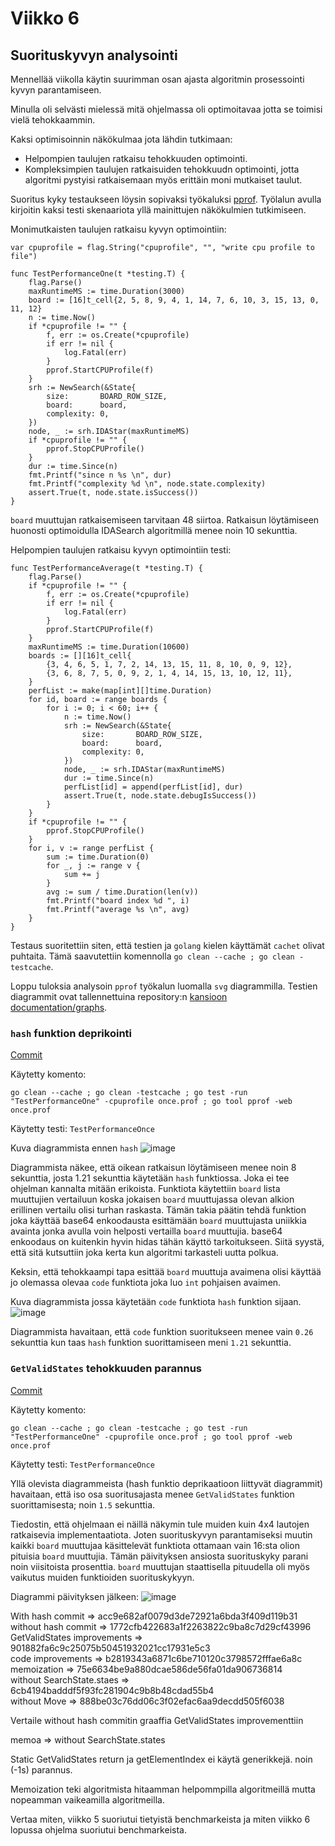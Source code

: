 # Viikko 6 

## Suorituskyvyn analysointi 

Mennellää viikolla käytin suurimman osan ajasta algoritmin prosessointi kyvyn parantamiseen.

Minulla oli selvästi mielessä mitä ohjelmassa oli optimoitavaa jotta se toimisi vielä tehokkaammin.

Kaksi optimisoinnin näkökulmaa jota lähdin tutkimaan:
- Helpompien taulujen ratkaisu tehokkuuden optimointi.
- Kompleksimpien taulujen ratkaisuiden tehokkuudn optimointi, jotta algoritmi pystyisi ratkaisemaan myös erittäin moni mutkaiset taulut.

Suoritus kyky testaukseen löysin sopivaksi työkaluksi [pprof](https://pkg.go.dev/runtime/pprof#pkg-overview). Työlalun avulla kirjoitin kaksi testi skenaariota yllä mainittujen näkökulmien tutkimiseen.

Monimutkaisten taulujen ratkaisu kyvyn optimointiin:
```golang
var cpuprofile = flag.String("cpuprofile", "", "write cpu profile to file")

func TestPerformanceOne(t *testing.T) {
	flag.Parse()
	maxRuntimeMS := time.Duration(3000)
	board := [16]t_cell{2, 5, 8, 9, 4, 1, 14, 7, 6, 10, 3, 15, 13, 0, 11, 12}
	n := time.Now()
	if *cpuprofile != "" {
		f, err := os.Create(*cpuprofile)
		if err != nil {
			log.Fatal(err)
		}
		pprof.StartCPUProfile(f)
	}
	srh := NewSearch(&State{
		size:       BOARD_ROW_SIZE,
		board:      board,
		complexity: 0,
	})
	node, _ := srh.IDAStar(maxRuntimeMS)
	if *cpuprofile != "" {
		pprof.StopCPUProfile()
	}
	dur := time.Since(n)
	fmt.Printf("since n %s \n", dur)
	fmt.Printf("complexity %d \n", node.state.complexity)
	assert.True(t, node.state.isSuccess())
}
```
`board` muuttujan ratkaisemiseen tarvitaan 48 siirtoa. Ratkaisun löytämiseen huonosti optimoidulla IDASearch algoritmillä menee noin 10 sekunttia. 


Helpompien taulujen ratkaisu kyvyn optimointiin testi:
```golang
func TestPerformanceAverage(t *testing.T) {
	flag.Parse()
	if *cpuprofile != "" {
		f, err := os.Create(*cpuprofile)
		if err != nil {
			log.Fatal(err)
		}
		pprof.StartCPUProfile(f)
	}
	maxRuntimeMS := time.Duration(10600)
	boards := [][16]t_cell{
		{3, 4, 6, 5, 1, 7, 2, 14, 13, 15, 11, 8, 10, 0, 9, 12},
		{3, 6, 8, 7, 5, 0, 9, 2, 1, 4, 14, 15, 13, 10, 12, 11},
	}
	perfList := make(map[int][]time.Duration)
	for id, board := range boards {
		for i := 0; i < 60; i++ {
			n := time.Now()
			srh := NewSearch(&State{
				size:       BOARD_ROW_SIZE,
				board:      board,
				complexity: 0,
			})
			node, _ := srh.IDAStar(maxRuntimeMS)
			dur := time.Since(n)
			perfList[id] = append(perfList[id], dur)
			assert.True(t, node.state.debugIsSuccess())
		}
	}
	if *cpuprofile != "" {
		pprof.StopCPUProfile()
	}
	for i, v := range perfList {
		sum := time.Duration(0)
		for _, j := range v {
			sum += j
		}
		avg := sum / time.Duration(len(v))
		fmt.Printf("board index %d ", i)
		fmt.Printf("average %s \n", avg)
	}
}
```

Testaus suoritettiin siten, että testien ja `golang` kielen käyttämät `cachet` olivat puhtaita. Tämä saavutettiin komennolla `go clean --cache ; go clean -testcache`. 

Loppu tuloksia analysoin `pprof` työkalun luomalla `svg` diagrammilla. Testien diagrammit ovat tallennettuina repository:n [kansioon documentation/graphs](https://github.com/ferealqq/15GoFast/blob/main/documentation/graphs). 

### `hash` funktion deprikointi

[Commit](https://github.com/ferealqq/15GoFast/commit/acc9e682af0079d3de72921a6bda3f409d119b31)

Käytetty komento:
```terminal
go clean --cache ; go clean -testcache ; go test -run "TestPerformanceOne" -cpuprofile once.prof ; go tool pprof -web once.prof
```
Käytetty testi: `TestPerformanceOnce`

Kuva diagrammista ennen `hash`
![image](https://user-images.githubusercontent.com/22598325/206879795-c09a8c38-6488-4942-874a-444b90d48ac4.png)

Diagrammista näkee, että oikean ratkaisun löytämiseen menee noin 8 sekunttia, josta 1.21 sekunttia käytetään `hash` funktiossa. Joka ei tee ohjelman kannalta mitään erikoista. Funktiota käytettiin `board` lista muuttujien vertailuun koska jokaisen `board` muuttujassa olevan alkion erillinen vertailu olisi turhan raskasta. Tämän takia päätin tehdä funktion joka käyttää base64 enkoodausta esittämään `board` muuttujasta uniikkia avainta jonka avulla voin helposti vertailla `board` muuttujia. base64 enkoodaus on kuitenkin hyvin hidas tähän käyttö tarkoitukseen. Siitä syystä, että sitä kutsuttiin joka kerta kun algoritmi tarkasteli uutta polkua.

Keksin, että tehokkaampi tapa esittää `board` muuttuja avaimena olisi käyttää jo olemassa olevaa `code` funktiota joka luo `int` pohjaisen avaimen. 

Kuva diagrammista jossa käytetään `code` funktiota `hash` funktion sijaan.
![image](https://user-images.githubusercontent.com/22598325/206880069-c1b50169-3ea2-4ebf-8992-745813907151.png)

Diagrammista havaitaan, että `code` funktion suoritukseen menee vain `0.26` sekunttia kun taas `hash` funktion suorittamiseen meni `1.21` sekunttia. 

### `GetValidStates` tehokkuuden parannus

[Commit](https://github.com/ferealqq/15GoFast/commit/901882fa6c9c25075b50451932021cc17931e5c3)

Käytetty komento:
```terminal
go clean --cache ; go clean -testcache ; go test -run "TestPerformanceOne" -cpuprofile once.prof ; go tool pprof -web once.prof
```
Käytetty testi: `TestPerformanceOnce`

Yllä olevista diagrammeista (hash funktio deprikaatioon liittyvät diagrammit) havaitaan, että iso osa suoritusajasta menee `GetValidStates` funktion suorittamisesta; noin `1.5` sekunttia. 

Tiedostin, että ohjelmaan ei näillä näkymin tule muiden kuin 4x4 lautojen ratkaisevia implementaatiota. Joten suorituskyvyn parantamiseksi muutin kaikki `board` muuttujaa käsittelevät funktiota ottamaan vain 16:sta olion pituisia `board` muuttujia. Tämän päivityksen ansiosta suorituskyky parani noin viisitoista prosenttia. `board` muuttujan staattisella pituudella oli myös vaikutus muiden funktioiden suorituskykyyn.

Diagrammi päivityksen jälkeen:
![image](https://user-images.githubusercontent.com/22598325/206880447-3f2d4840-0b85-4cff-a54f-676e5e921c4c.png)



With hash commit   					=> acc9e682af0079d3de72921a6bda3f409d119b31\
without hash commit 				=> 1772cfb422683a1f2263822c9ba8c7d29cf43996\
GetValidStates improvements => 901882fa6c9c25075b50451932021cc17931e5c3\
code improvements 					=> b2819343a6871c6be710120c3798572fffae6a8c\
memoization 								=> 75e6634be9a880dcae586de56fa01da906736814\
without SearchState.staes   => 6cb4194badddf5f93fc281904c9b8b48cdad55b4\
without Move								=> 888be03c76dd06c3f02efac6aa9decdd505f6038

Vertaile without hash commitin graaffia GetValidStates improvementtiin

memoa => without SearchState.states

Static GetValidStates return ja getElementIndex ei käytä generikkejä. noin (-1s) parannus.


Memoization teki algoritmista hitaamman helpommpilla algoritmeillä mutta nopeamman vaikeamilla algoritmeilla.



Vertaa miten, viikko 5 suoriutui tietyistä benchmarkeista ja miten viikko 6 lopussa ohjelma suoriutui benchmarkeista. 




